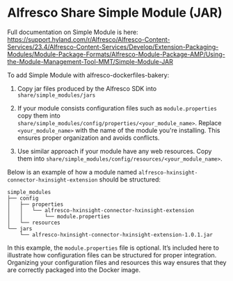 # Alfresco Share Simple Module (JAR)

Full documentation on Simple Module is here:
https://support.hyland.com/r/Alfresco/Alfresco-Content-Services/23.4/Alfresco-Content-Services/Develop/Extension-Packaging-Modules/Module-Package-Formats/Alfresco-Module-Package-AMP/Using-the-Module-Management-Tool-MMT/Simple-Module-JAR

To add Simple Module with alfresco-dockerfiles-bakery:

1. Copy jar files produced by the Alfresco SDK into `share/simple_modules/jars`

2. If your module consists configuration files such as `module.properties` copy
   them into `share/simple_modules/config/properties/<your_module_name>`.
   Replace `<your_module_name>` with the name of the module you're installing.
   This ensures proper organization and avoids conflicts.

3. Use similar approach if your module have any web resources. Copy them into
   `share/simple_modules/config/resources/<your_module_name>`.

Below is an example of how a module named
`alfresco-hxinsight-connector-hxinsight-extension` should be structured:

```tree
simple_modules
├── config
│   ├── properties
│   │   └── alfresco-hxinsight-connector-hxinsight-extension
│   │       └── module.properties
│   └── resources
└── jars
    └── alfresco-hxinsight-connector-hxinsight-extension-1.0.1.jar
```

In this example, the `module.properties` file is optional. It’s included here to
illustrate how configuration files can be structured for proper integration.
Organizing your configuration files and resources this way ensures that they are
correctly packaged into the Docker image.
